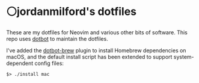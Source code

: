 # ⚪️jordanmilford's dotfiles
These are my dotfiles for Neovim and various other bits of software. This repo uses [dotbot](https://github.com/anishathalye/dotbot) to maintain the dotfiles.

I've added the [dotbot-brew](https://github.com/d12frosted/dotbot-brew) plugin to install Homebrew dependencies on macOS, and the default install script has been extended to support system-dependent config files:
```
$> ./install mac
```
